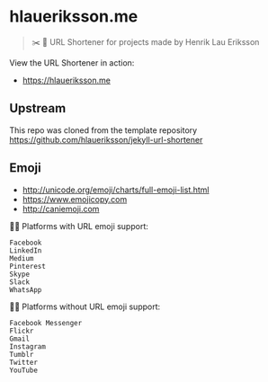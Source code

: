 # hlaueriksson.me

> :scissors: :link: URL Shortener for projects made by Henrik Lau Eriksson

View the URL Shortener in action:

* https://hlaueriksson.me

## Upstream

This repo was cloned from the template repository https://github.com/hlaueriksson/jekyll-url-shortener

## Emoji

* http://unicode.org/emoji/charts/full-emoji-list.html
* https://www.emojicopy.com
* http://caniemoji.com

:ok_man: Platforms with URL emoji support:

```
Facebook
LinkedIn
Medium
Pinterest
Skype
Slack
WhatsApp
```

:ng_man: Platforms without URL emoji support:

```
Facebook Messenger
Flickr
Gmail
Instagram
Tumblr
Twitter
YouTube
```
